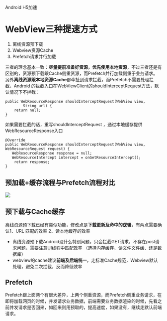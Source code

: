 Android H5加速

# WebView三种提速方式

1.  离线资源预下载
2.  Webview资源Cache
3.  Prefetch请求并行加载    

三者的理念基本一致：**尽量提前准备好资源，优先使用本地资源**，不过三者还是有区别的，资源预下载跟Cache侧重资源，而Prefetch并行加载侧重于业务请求。另外**离线资源跟本地资源Cache**都牵扯到请求拦截，而Prefetch不需要处理拦截，Android 的拦截入口在WebViewClient的shouldInterceptRequest方法，默认情况下不拦截：

    public WebResourceResponse shouldInterceptRequest(WebView view,
            String url) {
        return null;
    }

如果需要拦截的话，重写shouldInterceptRequest ，通过本地缓存提供WebResourceResponse入口
 
    @Override
    public WebResourceResponse shouldInterceptRequest(WebView view, WebResourceRequest request) {
       WebResourceResponse response = null;
       WebResourceIntercept intercept = onGetResourceIntercept();
        return response;
    }


## 预加载+缓存流程与Prefetch流程对比


![](https://user-gold-cdn.xitu.io/2020/7/28/1739544e034a1e14?w=1325&h=705&f=png&s=109297)

## 预下载与Cache缓存

离线资源预下载已经有类似功能，修改点是**下载更新及命中的逻辑**，有两点需要确认1、URL 匹配的效率 2、读本地缓存的效率

* 离线资源预下载Android没什么特别问题，只会拦截GET请求，不存在post请求问题，需要注意UI线程中匹配效率 （选择内存缓存、读文件文件缓、还是数据库）
* webview的cache建议**前端及后端统一**，走标准Cache规范，Webview默认处理，避免二次拦截，反而降低效率

## Prefetch

Prefetch跟上面两个有很大差异，上两个侧重资源，而Prefetch侧重业务请求，在即将加载网页的时候，并发请求业务数据，前端需要业务数据渲染的时候，先看之前并发请求是否回来，如回来则用预取的，提高速度，如果没有，继续走默认前端请求。


